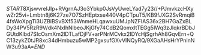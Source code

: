 $START$8XjswvreIJIp+RVgrnAJ3o3Ybkp0JsVyUweLYad7y23//+PJmvkzcHXywZr25vi+Lmbtn8j6K27ze7O7SzHEptxse440V4pCTpuT5/KB9fJXG2SvRmqiB4fsWoXpgTi3UZBiBSvBXf53WnmeHLqawxuUMJpNZFIAS36x2BH7GaZxBLDy34PV5RzR9V/dk4NxlhNlbeoJKjGfy74CdB2QomxltTEGg5lWq3zJlqkrBDbJGUtdKlbd7SIcOsmXm2lDTLafDjFV+arPNrMCvkx2IDYcHjSgrhAh8GqvErn+QC13zykZ0tJR8xc34dHmbuzu5wMP2gxsufGXvVINQyRQ/9XGaAHsHrYPninNW3u93aA=$END$
